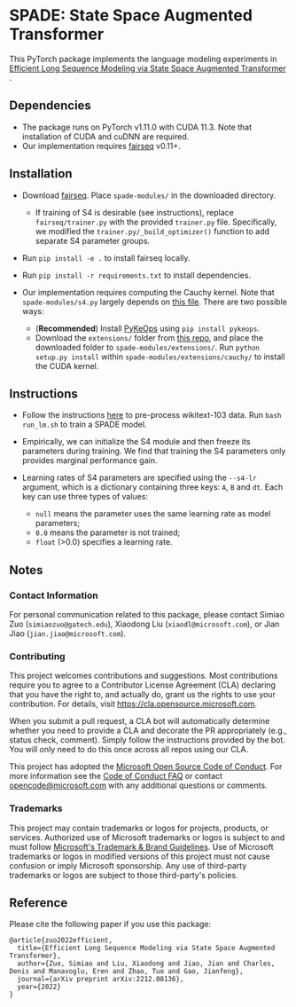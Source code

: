 # SPADE: State Space Augmented Transformer

This PyTorch package implements the language modeling experiments in [Efficient Long Sequence Modeling via State Space Augmented Transformer
](https://arxiv.org/abs/2212.08136).


## Dependencies

* The package runs on PyTorch v1.11.0 with CUDA 11.3. Note that installation of CUDA and cuDNN are required.
* Our implementation requires [fairseq](https://github.com/facebookresearch/fairseq) v0.11+.


## Installation

* Download [fairseq](https://github.com/facebookresearch/fairseq). Place `spade-modules/` in the downloaded directory.
  * If training of S4 is desirable (see instructions), replace `fairseq/trainer.py` with the provided `trainer.py` file.
    Specifically, we modified the `trainer.py/_build_optimizer()` function to add separate S4 parameter groups. 

* Run `pip install -e .` to install fairseq locally.

* Run `pip install -r requirements.txt` to install dependencies.

* Our implementation requires computing the Cauchy kernel.
  Note that `spade-modules/s4.py` largely depends on [this file](https://github.com/HazyResearch/state-spaces/blob/main/src/models/s4/s4.py).
  There are two possible ways:
  * (**Recommended**) Install [PyKeOps](https://www.kernel-operations.io/keops/python/index.html) using `pip install pykeops`.
  * Download the `extensions/` folder from [this repo](https://github.com/HazyResearch/state-spaces), and place the downloaded folder to `spade-modules/extensions/`. 
    Run `python setup.py install` within `spade-modules/extensions/cauchy/` to install the CUDA kernel.
    

## Instructions

* Follow the instructions [here](https://github.com/facebookresearch/fairseq/blob/main/examples/language_model/README.md) to pre-process wikitext-103 data. 
  Run `bash run_lm.sh` to train a SPADE model.
  
* Empirically, we can initialize the S4 module and then freeze its parameters during training.
  We find that training the S4 parameters only provides marginal performance gain.
  
* Learning rates of S4 parameters are specified using the `--s4-lr` argument, 
  which is a dictionary containing three keys: `A`, `B` and `dt`. Each key can use three types of values:
  * `null` means the parameter uses the same learning rate as model parameters; 
  * `0.0` means the parameter is not trained;
  * `float` (>0.0) specifies a learning rate.
  

## Notes

### Contact Information

For personal communication related to this package, please contact Simiao Zuo (`simiaozuo@gatech.edu`), Xiaodong Liu (`xiaodl@microsoft.com`), or Jian Jiao (`jian.jiao@microsoft.com`).
  

### Contributing

This project welcomes contributions and suggestions.  Most contributions require you to agree to a
Contributor License Agreement (CLA) declaring that you have the right to, and actually do, grant us
the rights to use your contribution. For details, visit https://cla.opensource.microsoft.com.

When you submit a pull request, a CLA bot will automatically determine whether you need to provide
a CLA and decorate the PR appropriately (e.g., status check, comment). Simply follow the instructions
provided by the bot. You will only need to do this once across all repos using our CLA.

This project has adopted the [Microsoft Open Source Code of Conduct](https://opensource.microsoft.com/codeofconduct/).
For more information see the [Code of Conduct FAQ](https://opensource.microsoft.com/codeofconduct/faq/) or
contact [opencode@microsoft.com](mailto:opencode@microsoft.com) with any additional questions or comments.


### Trademarks

This project may contain trademarks or logos for projects, products, or services. Authorized use of Microsoft 
trademarks or logos is subject to and must follow 
[Microsoft's Trademark & Brand Guidelines](https://www.microsoft.com/en-us/legal/intellectualproperty/trademarks/usage/general).
Use of Microsoft trademarks or logos in modified versions of this project must not cause confusion or imply Microsoft sponsorship.
Any use of third-party trademarks or logos are subject to those third-party's policies.


## Reference

Please cite the following paper if you use this package:
```
@article{zuo2022efficient,
  title={Efficient Long Sequence Modeling via State Space Augmented Transformer},
  author={Zuo, Simiao and Liu, Xiaodong and Jiao, Jian and Charles, Denis and Manavoglu, Eren and Zhao, Tuo and Gao, Jianfeng},
  journal={arXiv preprint arXiv:2212.08136},
  year={2022}
}
```
